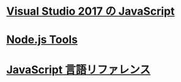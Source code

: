 # [Visual Studio 2017 の JavaScript](/visualstudio/javascript/javascript-in-vs-2017)
# [Node.js Tools](/visualstudio/javascript/tutorial-nodejs)
# [JavaScript 言語リファレンス](javascript-language-reference.md)
